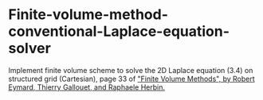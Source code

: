 # Finite-volume-method-conventional-Laplace-equation-solver
Implement finite volume scheme to solve the 2D Laplace equation (3.4) on structured grid (Cartesian), page 33 of ["Finite Volume Methods", by Robert Eymard, Thierry Gallouet, and Raphaele Herbin.](https://www.cmi.univ-mrs.fr/~herbin/PUBLI/bookevol.pdf)
